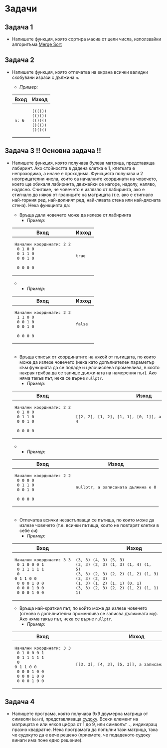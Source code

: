 ﻿# Задачи

## Задача 1
- Напишете функция, която сортира масив от цели числа, използвайки алгоритъма [Merge Sort](https://en.wikipedia.org/wiki/Merge_sort)

## Задача 2
- Напишете функция, която отпечатва на екрана всички валидни скобувани изрази с дължина `n`.
    * *Пример:*
    
   | Вход  | Изход |
   | ------------- | ------------- |
   | <pre>n: 6</pre> | <pre>((()))<br>(()())<br>(())()<br>()(())<br>()()()</pre>  |

## Задача 3 !! **Основна задача** !!
- Напишете функция, която получава булева матрица, представяща лабиринт. Ако стойността в дадена клетка е 1, клетката е непроходима, а иначе е проходима. Функцията получава и 2 неотрицателни числа, които са началните координати на човечето, което ще обикаля лабиринта, движейки се нагоре, надолу, наляво, надясно. Считаме, че човечето е излязло от лабиринта, ако е стигнало до някоя от границите на матрицата (т.е. ако е стигнало най-горния ред, най-долният ред, най-лявата стена или най-дясната стена). Нека функцията да:
    * Връща дали човечето може да излезе от лабиринта
        * *Пример:*
  
   | Вход  | Изход |
   | ------------- | ------------- |
   | <pre>Начални координати: 2 2<br> 0 1 0 0 <br> 0 1 1 0 <br> 0 0 1 0 <br> 0 0 0 0</pre> | <pre>true</pre>  |

     *
         * *Пример:*
  
   | Вход  | Изход |
   | ------------- | ------------- |
   | <pre>Начални координати: 2 2<br> 1 1 0 0 <br> 0 0 1 0 <br> 0 0 1 0 <br> 0 0 0 0</pre> | <pre>false</pre>  |
  <br>
  
    * Връща списък от координатите на някой от пътищата, по които може да излезе човечето (нека като допълнителен параметър към функцията да се подаде и целочислена променлива, в която накрая трябва да се запише дължината на намерения път). Ако няма такъв път, нека се върне `nullptr`.
        * *Пример:*
      
   | Вход  | Изход |
   | ------------- | ------------- |
   | <pre>Начални координати: 2 2<br> 0 1 0 0 <br> 0 1 1 0 <br> 0 0 1 0 <br> 0 0 0 0</pre> | <pre>[[2, 2], [1, 2], [1, 1], [0, 1]], а записаната дължина е 4</pre>  |

     *
         * *Пример:*
  
   | Вход  | Изход |
   | ------------- | ------------- |
   | <pre>Начални координати: 2 2<br> 0 0 0 0 <br> 0 1 1 0 <br> 0 0 1 0 <br> 0 0 0 0</pre> | <pre>nullptr, а записаната дължина е 0</pre>  |
  <br>
  
    * Отпечатва всички незастъпващи се пътища, по които може да излезе човечето (т.е. всички пътища, които не повтарят клетки в себе си) 
        * *Пример:*
      
   | Вход  | Изход |
   | ------------- | ------------- |
   | <pre>Начални координати: 3 3<br> 0 1 0 0 0 1 <br> 0 1 1 1 1 1 <br> 0 0 1 1 0 0 <br> 0 0 0 1 0 0 <br> 0 0 0 1 0 0 <br> 0 0 0 1 0 0</pre> | <pre>(3, 3) (4, 3) (5, 3) <br>(3, 3) (2, 3) (1, 3) (1, 4) (1, 5)<br>(3, 3) (2, 3) (2, 2) (1, 2) (1, 3) (1, 4) (1, 5)<br>(3, 3) (2, 3) (1, 3) (1, 2) (1, 1) (0, 1)<br>(3, 3) (2, 3) (2, 2) (1, 2) (1, 1) (0, 1)</pre>  |
  
    *  Връща най-краткия път, по който може да излезе човечето (отново в допълнителна променлива се записва дължината му). Ако няма такъв път, нека се върне `nullptr`.
        * *Пример:*
      
   | Вход  | Изход |
   | ------------- | ------------- |
   | <pre>Начални координати: 3 3<br> 0 1 0 0 0 1 <br> 0 1 1 1 1 1 <br> 0 0 1 1 0 0 <br> 0 0 0 1 0 0 <br> 0 0 0 1 0 0 <br> 0 0 0 1 0 0</pre> | <pre>[[3, 3], [4, 3], [5, 3]], а записаната дължина е 3</pre>  |
 
## Задача 4
- Напишете програма, която получава 9x9 двумерна матрица от символи `board`, представляваща [судоку](https://en.wikipedia.org/wiki/Sudoku). Всеки елемент на матрицата е или някоя цифра от 1 до 9, или символът `.`, индикиращ празно квадратче. Нека програмата да попълни тази матрица, така че судокуто да е вече решено (приемете, че подаденото судоку винаги има поне едно решение).
